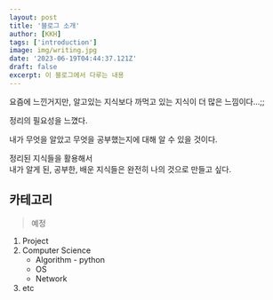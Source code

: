 ```yaml
---
layout: post
title: '블로그 소개'
author: [KKH]
tags: ['introduction']
image: img/writing.jpg
date: '2023-06-19T04:44:37.121Z'
draft: false
excerpt: 이 블로그에서 다루는 내용
---
```


요즘에 느낀거지만, 알고있는 지식보다 까먹고 있는 지식이 더 많은 느낌이다...;;

정리의 필요성을 느꼈다. 

내가 무엇을 알았고 무엇을 공부했는지에 대해 알 수 있을 것이다.

정리된 지식들을 활용해서  
내가 알게 된, 공부한, 배운 지식들은 완전히 나의 것으로 만들고 싶다.

## 카테고리
> 예정
1. Project
2. Computer Science
   - Algorithm - python
   - OS
   - Network
3. etc